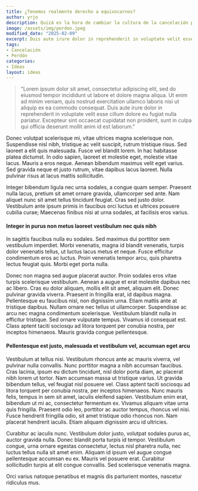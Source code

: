 ```yaml
---
title: ¿Tenemos realmente derecho a equivocarnos?
author: yrjo
description: Quizá es la hora de cambiar la cultura de la cancelación por una cultura del perdón
image: /assets/img/perdon.jpeg
modified_date: "2025-02-09"
excerpt: Duis aute irure dolor in reprehenderit in voluptate velit esse cillum dolore eu fugiat nulla pariatur. Excepteur sint occaecat cupidatat non proident, sunt in culpa qui officia deserunt mollit anim id est laborum.
tags:
- Cancelación
- Perdón
categories:
- Ideas
layout: ideas
---
```

> "Lorem ipsum dolor sit amet, consectetur adipiscing elit, sed do eiusmod tempor incididunt ut labore et dolore magna aliqua. Ut enim ad minim veniam, quis nostrud exercitation ullamco laboris nisi ut aliquip ex ea commodo consequat. Duis aute irure dolor in reprehenderit in voluptate velit esse cillum dolore eu fugiat nulla pariatur. Excepteur sint occaecat cupidatat non proident, sunt in culpa qui officia deserunt mollit anim id est laborum."

Donec volutpat scelerisque mi, vitae ultrices magna scelerisque non. Suspendisse nisl nibh, tristique ac velit suscipit, rutrum tristique risus. Sed laoreet a elit quis malesuada. Fusce vel blandit lorem. In hac habitasse platea dictumst. In odio sapien, laoreet et molestie eget, molestie vitae lacus. Mauris a eros neque. Aenean bibendum maximus velit eget varius. Sed gravida neque et justo rutrum, vitae dapibus lacus laoreet. Nulla pulvinar risus at lacus mattis sollicitudin. 

Integer bibendum ligula nec urna sodales, a congue quam semper. Praesent nulla lacus, pretium sit amet ornare gravida, ullamcorper sed ante. Nam aliquet nunc sit amet tellus tincidunt feugiat. Cras sed justo dolor. Vestibulum ante ipsum primis in faucibus orci luctus et ultrices posuere cubilia curae; Maecenas finibus nisi at urna sodales, at facilisis eros varius.

#### Integer in purus non metus laoreet vestibulum nec quis nibh
In sagittis faucibus nulla eu sodales. Sed maximus dui porttitor sem vestibulum imperdiet. Morbi venenatis, magna id blandit venenatis, turpis dolor venenatis tellus, ut luctus lacus metus et neque. Fusce efficitur condimentum eros ac luctus. Proin venenatis tempor arcu, quis pharetra lectus feugiat quis. Morbi eget porta nulla.

Donec non magna sed augue placerat auctor. Proin sodales eros vitae turpis scelerisque vestibulum. Aenean a augue et erat molestie dapibus nec ac libero. Cras eu dolor aliquam, mollis elit sit amet, aliquam elit. Donec pulvinar gravida viverra. Praesent in fringilla erat, id dapibus magna. Pellentesque eu faucibus nisl, non dignissim urna. Etiam mattis ante at tristique dapibus. Nullam ornare nec tellus ut ullamcorper. Suspendisse ac arcu nec magna condimentum scelerisque. Vestibulum blandit nulla in efficitur tristique. Sed ornare vulputate tempus. Vivamus id consequat est. Class aptent taciti sociosqu ad litora torquent per conubia nostra, per inceptos himenaeos. Mauris gravida congue pellentesque.

#### Pellentesque est justo, malesuada et vestibulum vel, accumsan eget arcu
Vestibulum at tellus nisi. Vestibulum rhoncus ante ac mauris viverra, vel pulvinar nulla convallis. Nunc porttitor magna a nibh accumsan faucibus. Cras lacinia, ipsum eu dictum tincidunt, nisl dolor porta diam, ac placerat nibh lorem ut tortor. Nam accumsan massa ut tristique varius. Ut gravida bibendum tellus, vel feugiat nisl posuere vel. Class aptent taciti sociosqu ad litora torquent per conubia nostra, per inceptos himenaeos. Nunc mauris felis, tempus in sem sit amet, iaculis eleifend sapien. Vestibulum enim erat, bibendum ut mi ac, consectetur fermentum ex. Vivamus aliquam vitae urna quis fringilla. Praesent odio leo, porttitor ac auctor tempus, rhoncus vel nisi. Fusce hendrerit fringilla odio, sit amet tristique odio rhoncus non. Nam placerat hendrerit iaculis. Etiam aliquam dignissim arcu id ultricies.

Curabitur ac iaculis nunc. Vestibulum dolor justo, volutpat sodales purus ac, auctor gravida nulla. Donec blandit porta turpis id tempor. Vestibulum congue, urna ornare egestas consectetur, lectus nisl pharetra nulla, nec luctus tellus nulla sit amet enim. Aliquam id ipsum vel augue congue pellentesque accumsan eu ex. Mauris vel posuere erat. Curabitur sollicitudin turpis at elit congue convallis. Sed scelerisque venenatis magna. 

Orci varius natoque penatibus et magnis dis parturient montes, nascetur ridiculus mus.
